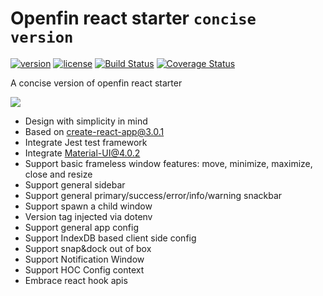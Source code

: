 # Openfin react starter `concise version`

[![version][version-badge]][CHANGELOG] [![license][license-badge]][LICENSE]
[![Build Status](https://travis-ci.com/openfin-js-app/openfin-react-concise.svg?branch=master)](https://travis-ci.com/openfin-js-app/openfin-react-concise)
[![Coverage Status](https://coveralls.io/repos/github/openfin-js-app/openfin-react-concise/badge.svg?branch=master)](https://coveralls.io/github/openfin-js-app/openfin-react-concise?branch=master)

A concise version of openfin react starter

![](https://albertleigh.github.io/openfin-react-latest/img/screenshoot.gif)

* Design with simplicity in mind
* Based on create-react-app@3.0.1
* Integrate Jest test framework
* Integrate Material-UI@4.0.2
* Support basic frameless window features: move, minimize, maximize, close and resize
* Support general sidebar
* Support general primary/success/error/info/warning snackbar
* Support spawn a child window
* Version tag injected via dotenv
* Support general app config
* Support IndexDB based client side config
* Support snap&dock out of box
* Support Notification Window
* Support HOC Config context
* Embrace react hook apis

[LICENSE]: ./LICENSE.md
[CHANGELOG]: ./CHANGELOG.md

[version-badge]: https://img.shields.io/badge/version-1.0.0-green.svg
[license-badge]: https://img.shields.io/badge/license-MIT-green.svg


